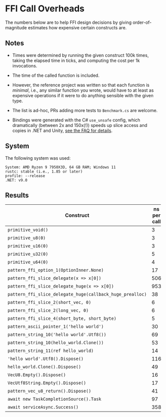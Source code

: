 
# FFI Call Overheads

The numbers below are to help FFI design decisions by giving order-of-magnitude estimates how
expensive certain constructs are.

## Notes

- Times were determined by running the given construct 100k times, taking the elapsed time in ticks,
and computing the cost per 1k invocations.

- The time of the called function is included.

- However, the reference project was written so that each function is _minimal_, i.e., any similar
function you wrote, would have to at least as expensive operations if it were to do anything sensible with
the given type.

- The list is ad-hoc, PRs adding more tests to `Benchmark.cs` are welcome.

- Bindings were generated with the C# `use_unsafe` config, which dramatically (between 2x and 150x(!)) speeds
  up slice access and copies in .NET and Unity, [see the FAQ for details](https://github.com/ralfbiedert/interoptopus/blob/master/FAQ.md#existing-backends).

## System

The following system was used:

```
System: AMD Ryzen 9 7950X3D, 64 GB RAM; Windows 11
rustc: stable (i.e., 1.85 or later)
profile: --release
.NET: v9.0
```

## Results

| Construct | ns per call |
| --- | --- |
| `primitive_void()` | 3 |
| `primitive_u8(0)` | 3 |
| `primitive_u16(0)` | 3 |
| `primitive_u32(0)` | 5 |
| `primitive_u64(0)` | 4 |
| `pattern_ffi_option_1(OptionInner.None)` | 17 |
| `pattern_ffi_slice_delegate(x => x[0])` | 506 |
| `pattern_ffi_slice_delegate_huge(x => x[0])` | 953 |
| `pattern_ffi_slice_delegate_huge(callback_huge_prealloc)` | 38 |
| `pattern_ffi_slice_2(short_vec, 0)` | 6 |
| `pattern_ffi_slice_2(long_vec, 0)` | 6 |
| `pattern_ffi_slice_4(short_byte, short_byte)` | 5 |
| `pattern_ascii_pointer_1('hello world')` | 30 |
| `pattern_string_10('hello world'.Utf8())` | 69 |
| `pattern_string_10(hello_world.Clone())` | 53 |
| `pattern_string_11(ref hello_world)` | 14 |
| `'hello world'.Utf8().Dispose()` | 116 |
| `hello_world.Clone().Dispose()` | 49 |
| `VecU8.Empty().Dispose()` | 16 |
| `VecUtf8String.Empty().Dispose()` | 17 |
| `pattern_vec_u8_return().Dispose()` | 41 |
| `await new TaskCompletionSource().Task` | 97 |
| `await serviceAsync.Success()` | 358 |
